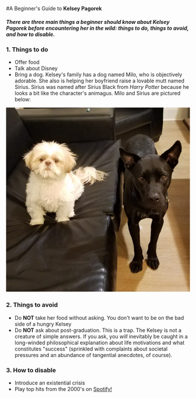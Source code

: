 #A Beginner's Guide to __Kelsey Pagorek__
##### There are three main things a beginner should know about Kelsey Pagorek before encountering her in the wild: things to do, things to avoid, and how to disable.

### 1. Things to do
* Offer food
* Talk about Disney
* Bring a dog. Kelsey's family has a dog named Milo, who is objectively adorable. She also is helping her boyfriend raise a lovable mutt named Sirius. Sirius was named after Sirius Black from *Harry Potter* because he looks a bit like the character's animagus. Milo and Sirius are pictured below:

![](MiloSirius.jpg)
 


### 2. Things to avoid
* Do **NOT** take her food without asking. You don't want to be on the bad side of a hungry Kelsey
* Do **NOT** ask about post-graduation. This is a trap. The Kelsey is not a creature of simple answers. If you ask, you *will* inevitably be caught in a long-winded philosophical explanation about life motivations and what constitutes "success" (sprinkled with complaints about societal pressures and an abundance of tangential anecdotes, of course).

### 3. How to disable
* Introduce an existential crisis
* Play top hits from the 2000's on [Spotify!](https://open.spotify.com/playlist/2f6tXtN0XesjONxicAzMIw)